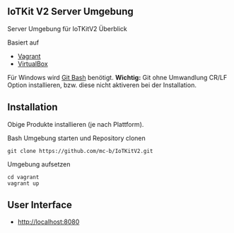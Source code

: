 IoTKit V2 Server Umgebung
-------------------------

Server Umgebung für IoTKitV2 Überblick

Basiert auf 
* [Vagrant](https://www.vagrantup.com/)
* [VirtualBox](https://www.virtualbox.org/)

Für Windows wird [Git Bash](https://git-scm.com/) benötigt. **Wichtig:** Git ohne Umwandlung CR/LF Option installieren, bzw. diese nicht aktiveren bei der Installation.

Installation
------------

Obige Produkte installieren (je nach Plattform).

Bash Umgebung starten und Repository clonen

    git clone https://github.com/mc-b/IoTKitV2.git

Umgebung aufsetzen

    cd vagrant 
    vagrant up
    
User Interface
--------------

* [http://localhost:8080](http://localhost:8080)


	
